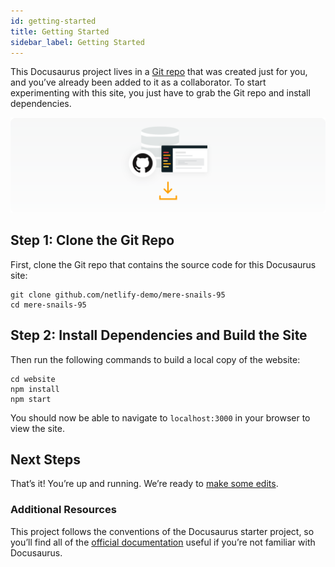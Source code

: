 ```yaml
---
id: getting-started
title: Getting Started
sidebar_label: Getting Started
---
```


This Docusaurus project lives in a <a href='github.com/netlify-demo/mere-snails-95'
target='_blank'>Git repo</a> that was created just for you, and you’ve already
been added to it as a collaborator. To start experimenting with this site, you
just have to grab the Git repo and install dependencies.

![](/docs/assets/getting-started.svg)


## Step 1: Clone the Git Repo

First, clone the Git repo that contains the source code for this Docusaurus
site:

    git clone github.com/netlify-demo/mere-snails-95
    cd mere-snails-95


## Step 2: Install Dependencies and Build the Site

Then run the following commands to build a local copy of the website:

    cd website
    npm install
    npm start
  
You should now be able to navigate to `localhost:3000` in your browser to view
the site.


## Next Steps

That’s it! You’re up and running. We’re ready to [make some
edits](/docs/edit-a-page).


### Additional Resources

This project follows the conventions of the Docusaurus starter project, so
you’ll find all of the <a href='https://docusaurus.io/docs/en/installation'
target='_blank'>official documentation</a> useful if you’re not familiar with
Docusaurus.
